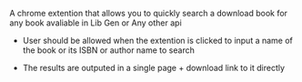 A chrome extention that allows you to quickly search a download book for any book avaliable in Lib Gen or Any other api 

- User should be allowed when the extention is clicked to input a name of the book or its ISBN or author name to search 

- The results are outputed in a single page + download link to it directly 

